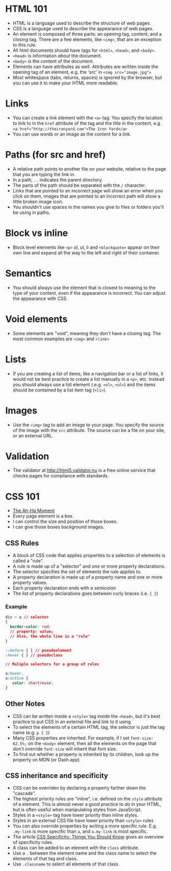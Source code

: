 # HTML 101
- HTML is a language used to describe the structure of web pages.
- CSS is a language used to describe the appearance of web pages.
- An element is composed of three parts: an opening tag, content, and a closing
  tag. There are a few elements, like `<img>`, that are an exception to this rule.
- All html documents should have tags for `<html>`, `<head>`, and `<body>`.
- `<head>` is information *about* the document.
- `<body>` is the content of the document.
- Elements can have attributes as well. Attributes are written inside the
  opening tag of an element, e.g. the 'src' in `<img src="image.jpg">`
- Most whitespace (tabs, returns, spaces) is ignored by the browser, but you can
  use it to make your HTML more readable.

# Links
- You can create a link element with the `<a>` tag. You specify the location to
  link to in the `href` attribute of the tag and the title in the content, e.g.
  `<a href="http://theironyard.com">The Iron Yard</a>`
- You can use words or an image as the content for a link.

# Paths (for src and href)
- A relative path points to another file on your website, relative to the page
  that you are typing the link in.
- In a path, `..` indicates the parent directory.
- The parts of the path should be separated with the `/` character.
- Links that are pointed to an incorrect page will show an error when you click
  on them, images that are pointed to an incorrect path will show a little
  broken image icon.
- You shouldn't use spaces in the names you give to files or folders you'll be
  using in paths.

# Block vs inline
- Block level elements like `<p>` ol, ul, li and `<blockquote>` appear on their
  own line and expand all the way to the left and right of their container.

# Semantics
- You should always use the element that is closest to meaning to the type of
  your content, even if the appearance is incorrect. You can adjust the
  appearance with CSS.

# Void elements
- Some elements are "void", meaning they don't have a closing tag. The most
  common examples are `<img>` and `<link>`

# Lists
- If you are creating a list of items, like a navigation bar or a list of links,
  it would not be best practice to create a list manually in a `<p>`, etc.
  Instead you should always use a list element (.e.g. `<ol>`, `<ul>`) and the
  items should be contained by a list item tag (`<li>`).

# Images
- Use the `<img>` tag to add an image to your page. You specify the source of
  the image with the `src` attribute. The source can be a file on your site, or
  an external URL.

# Validation
- The validator at http://html5.validator.nu is a free online service that
  checks pages for compliance with standards.

# CSS 101


* [The Ah-Ha Moment](http://css-tricks.com/the-css-ah-ha-moment/)
* Every page element is a box.
* I can control the size and position of those boxes.
* I can give those boxes background images.


## CSS Rules
- A block of CSS code that applies properties to a selection of elements is
  called a "rule".
- A rule is made up of a "selector" and one or more property declarations.
- The selector specifies the set of elements the rule applies to.
- A property declaration is made up of a property name and one or more property
  values.
- Each property declaration ends with a semicolon
- The list of property declarations goes between curly braces (i.e. `{ }`)

### Example

```css
div > a // selector
{
  border-color: red;
  // property: value;
  // Also, the whole line is a "rule"
}

::before { } // pseudoelement
:hover { } // pseudoclass

// Muliple selectors for a group of rules

a:hover,
a:active {
   color: chartreuse;
}
```

## Other Notes
- CSS can be written inside a `<style>` tag inside the `<head>`, but it's best
  practice to put CSS in an external file and link to it using `
- To select the elements of a certain HTML tag, the selector is just the tag
  name (e.g. `p { }`)
- Many CSS properties are inherited. For example, if I set `font-size: 62.5%;`
  on the `<body>` element, then all the elements on the page that don't override
  `font-size` will inherit that font size.
- To find out whether a property is inherited by its children, look up the
  property on MDN (or Dash.app)

## CSS inheritance and specificity
- CSS can be overriden by declaring a property farther down the "cascade".
- The highest priority rules are "inline", i.e. defined on the `style` attribute
  of a element. This is almost never a good practice to do in your HTML, but is
  often useful when manipulating styles from JavaScript.
- Styles in a `<style>` tag have lower priority than inline styles.
- Styles in an external CSS file have lower priority than `<style>` rules
- You can also override properties by writing a more specific rule. E.g.
  `.my-link` is more specific than `a`, and `a.my-link` is most specific.
- The article [CSS Specificity: Things You Should
  Know](http://www.smashingmagazine.com/2007/07/27/css-specificity-things-you-should-know/)
  gives an overview of specificity rules.
- A class can be added to an element with the `class` attribute.
- Use a `.` between the element name and the class name to select the elements
  of that tag and class.
- Use `.classname` to select all elements of that class.
